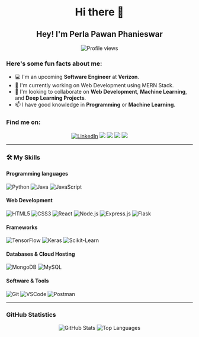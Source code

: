<h1 align="center">Hi there 👋</h1>
<h2 align="center">Hey! I'm Perla Pawan Phanieswar</h2>

<p align="center">
  <img src="https://komarev.com/ghpvc/?username=pawanperla&color=green" alt="Profile views" />
</p>

### Here's some fun facts about me:

- 💻 I'm an upcoming **Software Engineer** at **Verizon**.
- 🚀 I'm currently working on Web Development using MERN Stack.
- 🤝 I'm looking to collaborate on **Web Development**, **Machine Learning**, and **Deep Learning Projects**.
- 📫 I have good knowledge in **Programming** or **Machine Learning**.

### Find me on:

<p align="center">
  <a href="https://www.linkedin.com/in/perlapawanphanieswar/"><img alt="LinkedIn" src="https://img.shields.io/badge/LinkedIn-blue?logo=linkedin&style=for-the-badge"/></a>
  <a href="mailto:perlapawan25@gmail.com"><img src="https://img.shields.io/badge/-Gmail-D14836?style=for-the-badge&logo=Gmail&logoColor=white"></a>
  <a href="https://medium.com/@pawanphanieswar"><img src="https://img.shields.io/badge/Medium-black?style=for-the-badge&logo=medium&logoColor=white"/></a>
  <a href="https://x.com/pawan250604"><img src="https://img.shields.io/badge/Twitter-blue?style=for-the-badge&logo=twitter&logoColor=white"/></a>
  <a href="https://www.instagram.com/_pawan25_"><img src="https://img.shields.io/badge/Instagram-E4405F?style=for-the-badge&logo=instagram&logoColor=white"/></a>
</p>


---

### 🛠️ My Skills

#### Programming languages
![Python](https://img.shields.io/badge/Python-FFD43B?style=for-the-badge&logo=python&logoColor=blue)
![Java](https://img.shields.io/badge/Java-007396?style=for-the-badge&logo=java&logoColor=white)
![JavaScript](https://img.shields.io/badge/JavaScript-F7DF1E?style=for-the-badge&logo=javascript&logoColor=black)

#### Web Development
![HTML5](https://img.shields.io/badge/HTML5-E34F26?style=for-the-badge&logo=html5&logoColor=white)
![CSS3](https://img.shields.io/badge/CSS3-1572B6?style=for-the-badge&logo=css3&logoColor=white)
![React](https://img.shields.io/badge/React-61DAFB?style=for-the-badge&logo=react&logoColor=black)
![Node.js](https://img.shields.io/badge/Node.js-339933?style=for-the-badge&logo=nodedotjs&logoColor=white)
![Express.js](https://img.shields.io/badge/Express.js-000000?style=for-the-badge&logo=express&logoColor=white)
![Flask](https://img.shields.io/badge/Flask-000000?style=for-the-badge&logo=flask&logoColor=white)

#### Frameworks
![TensorFlow](https://img.shields.io/badge/TensorFlow-FF6F00?style=for-the-badge&logo=tensorflow&logoColor=white)
![Keras](https://img.shields.io/badge/Keras-D00000?style=for-the-badge&logo=keras&logoColor=white)
![Scikit-Learn](https://img.shields.io/badge/Scikit--Learn-F7931E?style=for-the-badge&logo=scikit-learn&logoColor=white)

#### Databases & Cloud Hosting
![MongoDB](https://img.shields.io/badge/MongoDB-47A248?style=for-the-badge&logo=mongodb&logoColor=white)
![MySQL](https://img.shields.io/badge/MySQL-4479A1?style=for-the-badge&logo=mysql&logoColor=white)

#### Software & Tools
![Git](https://img.shields.io/badge/Git-F05032?style=for-the-badge&logo=git&logoColor=white)
![VSCode](https://img.shields.io/badge/VSCode-007ACC?style=for-the-badge&logo=visual-studio-code&logoColor=white)
![Postman](https://img.shields.io/badge/Postman-FF6C37?style=for-the-badge&logo=postman&logoColor=white)

---

### GitHub Statistics

<p align="center">
  <img src="https://github-readme-stats.vercel.app/api?username=pawanperla&show_icons=true&theme=radical" alt="GitHub Stats" />
  <img src="https://github-readme-stats.vercel.app/api/top-langs/?username=pawanperla&layout=compact&theme=radical" alt="Top Languages" />
</p>

